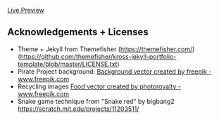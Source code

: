 
[Live Preview](https://brian-microworlds-experiments.github.io)

## Acknowledgements + Licenses

- Theme + Jekyll from Themefisher (https://themefisher.com/) (https://github.com/themefisher/kross-jekyll-portfolio-template/blob/master/LICENSE.txt)
- Pirate Project background: <a href="https://www.freepik.com/free-photos-vectors/background">Background vector created by freepik - www.freepik.com</a>
- Recycling images <a href="https://www.freepik.com/free-photos-vectors/food">Food vector created by photoroyalty - www.freepik.com</a>
- Snake game technique from "Snake red" by bigbang2 https://scratch.mit.edu/projects/11203511/
